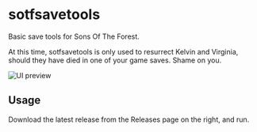 # sotfsavetools

Basic save tools for Sons Of The Forest.

At this time, sotfsavetools is only used to resurrect Kelvin and Virginia,
should they have died in one of your game saves. Shame on you.

![UI preview](https://user-images.githubusercontent.com/11506439/222863559-5b596f44-25ff-41ee-9fe4-c840d8b9f1f8.png)

## Usage

Download the latest release from the Releases page on the right, and run.

